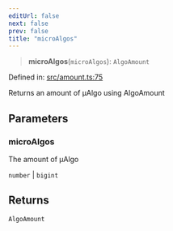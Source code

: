 ```yaml
---
editUrl: false
next: false
prev: false
title: "microAlgos"
---
```


> **microAlgos**(`microAlgos`): `AlgoAmount`

Defined in: [src/amount.ts:75](https://github.com/algorandfoundation/algokit-utils-ts/blob/45957336d0cbf88c980c0a3343335a5e5e142c93/src/amount.ts#L75)

Returns an amount of µAlgo using AlgoAmount

## Parameters

### microAlgos

The amount of µAlgo

`number` | `bigint`

## Returns

`AlgoAmount`
